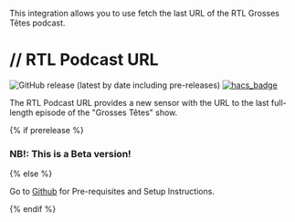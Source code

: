 This integration allows you to use fetch the last URL of the RTL Grosses Têtes podcast.

# // RTL Podcast URL

![GitHub release (latest by date including pre-releases)](https://img.shields.io/github/v/release/christophebaraer/rtl_podcastURL?include_prereleases&style=flat-square) [![hacs_badge](https://img.shields.io/badge/HACS-Default-orange.svg?style=flat-square)](https://github.com/custom-components/hacs)

The RTL Podcast URL provides a new sensor with the URL to the last full-length episode of the "Grosses Têtes" show.

{% if prerelease %}
### NB!: This is a Beta version!



{% else %}

Go to [Github](https://github.com/christophebaraer/rtl_podcastURL) for Pre-requisites and Setup Instructions.

{% endif %}

